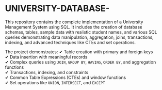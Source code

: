 # UNIVERSITY-DATABASE-

This repository contains the complete implementation of a University Management System using SQL. It includes the creation of database schemas, tables, sample data with realistic student names, and various SQL queries demonstrating data manipulation, aggregation, joins, transactions, indexing, and advanced techniques like CTEs and set operations.

The project demonstrates:
✔ Table creation with primary and foreign keys  
✔ Data insertion with meaningful records  
✔ Complex queries using `JOIN`, `GROUP BY`, `HAVING`, `ORDER BY`, and aggregation functions  
✔ Transactions, indexing, and constraints  
✔ Common Table Expressions (CTEs) and window functions  
✔ Set operations like `UNION`, `INTERSECT`, and `EXCEPT`
